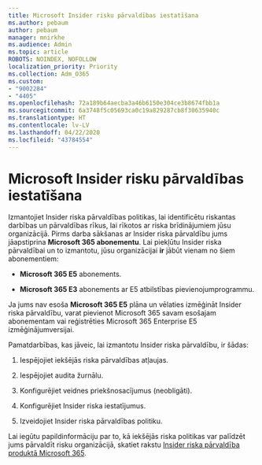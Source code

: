 ```yaml
---
title: Microsoft Insider risku pārvaldības iestatīšana
ms.author: pebaum
author: pebaum
manager: mnirkhe
ms.audience: Admin
ms.topic: article
ROBOTS: NOINDEX, NOFOLLOW
localization_priority: Priority
ms.collection: Adm_O365
ms.custom:
- "9002284"
- "4405"
ms.openlocfilehash: 72a189b64aecba3a46b6150e304ce3b8674fbb1a
ms.sourcegitcommit: 6a3748f5c05693ca0c19a829287cb8f30635940c
ms.translationtype: HT
ms.contentlocale: lv-LV
ms.lasthandoff: 04/22/2020
ms.locfileid: "43784554"
---
```

# <a name="set-up-insider-risk-management"></a>Microsoft Insider risku pārvaldības iestatīšana

Izmantojiet Insider riska pārvaldības politikas, lai identificētu riskantas darbības un pārvaldības rīkus, lai rīkotos ar riska brīdinājumiem jūsu organizācijā. Pirms darba sākšanas ar Insider riska pārvaldību jums jāapstiprina **Microsoft 365 abonementu**. Lai piekļūtu Insider riska pārvaldībai un to izmantotu, jūsu organizācijai **ir** jābūt vienam no šiem abonementiem:

- **Microsoft 365 E5** abonements.

- **Microsoft 365 E3** abonements ar E5 atbilstības pievienojumprogrammu.

Ja jums nav esoša **Microsoft 365 E5** plāna un vēlaties izmēģināt Insider riska pārvaldību, varat pievienot Microsoft 365 savam esošajam abonementam vai reģistrēties Microsoft 365 Enterprise E5 izmēģinājumversijai.

Pamatdarbības, kas jāveic, lai izmantotu Insider riska pārvaldību, ir šādas:

1. Iespējojiet iekšējās riska pārvaldības atļaujas.

2. Iespējojiet audita žurnālu.

3. Konfigurējiet veidnes priekšnosacījumus (neobligāti).

4. Konfigurējiet Insider riska iestatījumus.

5. Izveidojiet Insider riska pārvaldības politiku.

Lai iegūtu papildinformāciju par to, kā iekšējās riska politikas var palīdzēt jums pārvaldīt risku organizācijā, skatiet rakstu [Insider riska pārvaldība produktā Microsoft 365](https://go.microsoft.com/fwlink/?linkid=2123907).
